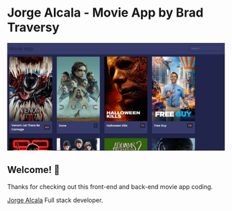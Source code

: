# Jorge Alcala - Movie App by Brad Traversy

![Design preview for the Movie App](./design/desktop_screenshot.png)

## Welcome! 👋

Thanks for checking out this front-end and back-end movie app coding.

[Jorge Alcala](https://www.jorgealcala.com) Full stack developer.
